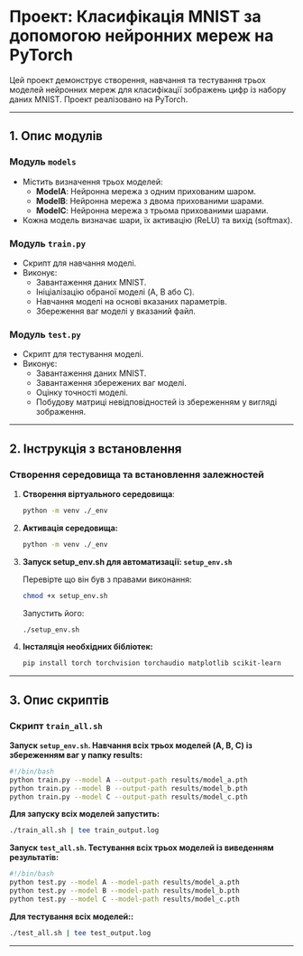 # Проект: Класифікація MNIST за допомогою нейронних мереж на PyTorch

Цей проект демонструє створення, навчання та тестування трьох моделей нейронних мереж для класифікації зображень цифр із набору даних MNIST. Проект реалізовано на PyTorch.

---

## 1. Опис модулів

### **Модуль `models`**
- Містить визначення трьох моделей:
  - **ModelA**: Нейронна мережа з одним прихованим шаром.
  - **ModelB**: Нейронна мережа з двома прихованими шарами.
  - **ModelC**: Нейронна мережа з трьома прихованими шарами.
- Кожна модель визначає шари, їх активацію (ReLU) та вихід (softmax).

### **Модуль `train.py`**
- Скрипт для навчання моделі.
- Виконує:
  - Завантаження даних MNIST.
  - Ініціалізацію обраної моделі (A, B або C).
  - Навчання моделі на основі вказаних параметрів.
  - Збереження ваг моделі у вказаний файл.

### **Модуль `test.py`**
- Скрипт для тестування моделі.
- Виконує:
  - Завантаження даних MNIST.
  - Завантаження збережених ваг моделі.
  - Оцінку точності моделі.
  - Побудову матриці невідповідностей із збереженням у вигляді зображення.

---

## 2. Інструкція з встановлення

### **Створення середовища та встановлення залежностей**

1. **Створення віртуального середовища**:
   ```bash
   python -m venv ./_env
   ```

2. **Активація середовища:**
   ```bash
   python -m venv ./_env
   ```

3. **Запуск setup_env.sh для автоматизації: `setup_env.sh`**
     
    Перевірте що він був з правами виконання:
    ```bash
    chmod +x setup_env.sh
    ```
    Запустить його:
    ```bash
    ./setup_env.sh
    ```

4. **Інсталяція необхідних бібліотек:**
   ```bash
   pip install torch torchvision torchaudio matplotlib scikit-learn
   ```

---

## 3. Опис скриптів


### **Скрипт `train_all.sh`**

 **Запуск `setup_env.sh`.  Навчання всіх трьох моделей (A, B, C) із збереженням ваг у папку results:**

  ```bash
  #!/bin/bash
  python train.py --model A --output-path results/model_a.pth
  python train.py --model B --output-path results/model_b.pth
  python train.py --model C --output-path results/model_c.pth
  ```

**Для запуску всіх моделей запустить:**
  ```bash
  ./train_all.sh | tee train_output.log
  ```

  **Запуск `test_all.sh`. Тестування всіх трьох моделей із виведенням результатів:**
  ```bash
  #!/bin/bash
  python test.py --model A --model-path results/model_a.pth
  python test.py --model B --model-path results/model_b.pth
  python test.py --model C --model-path results/model_c.pth
  ```

  **Для тестування всіх моделей::**
  ```bash
  ./test_all.sh | tee test_output.log
  ```

---

